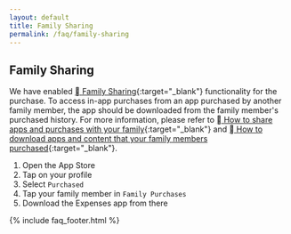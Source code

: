 ```yaml
---
layout: default
title: Family Sharing
permalink: /faq/family-sharing
---
```


## Family Sharing 

We have enabled [ Family Sharing](https://www.apple.com/family-sharing/){:target="_blank"} functionality for the purchase. To access in-app purchases from an app purchased by another family member, the app should be downloaded from the family member's purchased history. For more information, please refer to [ How to share apps and purchases with your family](https://support.apple.com/en-us/108774){:target="_blank"} and [ How to download apps and content that your family members purchased](https://support.apple.com/en-us/HT201085){:target="_blank"}.

1. Open the App Store
2. Tap on your profile
3. Select `Purchased`
4. Tap your family member in `Family Purchases`
5. Download the Expenses app from there

{% include faq_footer.html %}
